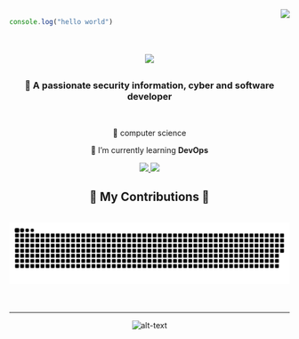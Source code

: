 <img align="right" src="https://visitor-badge.laobi.icu/badge?page_id=CodesParadox.CodessParadox" />



```javascript
console.log("hello world")
```
<h1 align="center">
    <img src="https://readme-typing-svg.herokuapp.com/?font=Righteous&size=35&center=true&vCenter=true&width=500&height=70&duration=4000&lines=Hi+There!+👋;+I'm+Gal+Braymok!;" />
</h1>

<h3 align="center">👀 A passionate security information, cyber and software developer</h3>

<br/>

<div align="center">
 
 🔭  computer science 
 
 🌱 I’m currently learning **DevOps**

</div>

<div align="center"> 
  <a href="mailto:galbraymok@gmail.com">
    <img src="https://img.shields.io/badge/Gmail-333333?style=for-the-badge&logo=gmail&logoColor=red" />
  </a>
  <a href="https://linkedin.com/in/gal-braymok-exe" target="_blank">
    <img src="https://img.shields.io/badge/LinkedIn-0077B5?style=for-the-badge&logo=linkedin&logoColor=white" target="_blank" />
  </a>

</div>

<div align="center">
  <h2>🐍 My Contributions 🐍</h2>
  <br>
  <img alt="snake eating my contributions" src="https://raw.githubusercontent.com/CodesParadox/CodesParadox/output/github-contribution-grid-snake.svg" />
  <br/><br/><br/>
</div>
<hr/>


<div align="center"> 
  
![alt-text](https://user-images.githubusercontent.com/69432977/208690435-960c33f1-9ebb-47dc-bdaa-585b90779196.gif)
</div>



<!---
CodesParadox/CodesParadox is a ✨ special ✨ repository because its `README.md` (this file) appears on your GitHub profile.
You can click the Preview link to take a look at your changes.
--->
